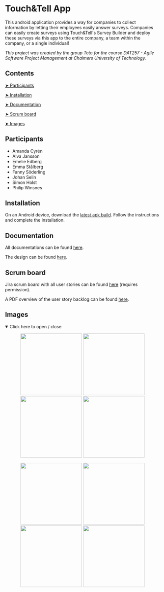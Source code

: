 # Touch&Tell App

This android application provides a way for companies to collect information by letting their employees easily answer surveys. Companies can easily create surveys using Touch&Tell's Survey Builder and deploy these surveys via this app to the entire company, a team within the company, or a single individual!

_This project was created by the group Toto for the course DAT257 - Agile Software Project Management at Chalmers University of Technology._

## Contents
<a href="#participants"> ➤ Participants </a>

<a href="#installation"> ➤ Installation </a>

<a href="#documentation"> ➤ Documentation </a>

<a href="#scrumboard"> ➤ Scrum board </a>

<a href="#images"> ➤ Images </a>

<h2 id="participants"> Participants </h2>
<ul>
  <li>Amanda Cyrén</li>
  <li>Alva Jansson</li>
  <li>Emelie Edberg</li>
  <li>Emma Stålberg</li>
  <li>Fanny Söderling</li>
  <li>Johan Selin</li>
  <li>Simon Holst</li>
  <li>Philip Winsnes</li>
</ul>

<h2 id="installation"> Installation </h2>

On an Android device, download the [latest apk build](https://github.com/Toto-DAT257/Touch-Tell-App/releases/download/v1.0.1/app-debug.apk). Follow the instructions and complete the installation.

<h2 id="documentation"> Documentation </h2>

All documentations can be found [here](Documentation).

The design can be found [here](https://www.figma.com/file/MEnIyDx8N99qo5V0hlLP9L/Design-Theme?node-id=0%3A1).

<h2 id="scrumboard"> Scrum board </h2>

Jira scrum board with all user stories can be found [here](https://dat257toto.atlassian.net/jira) (requires permission).

A PDF overview of the user story backlog can be found [here](Documentation/Product%20Documentation/Backlog.pdf).

<h2 id="images"> Images </h2>
<details open=>
  <summary>Click here to open / close</summary>
  
  
  <p align="middle">
    <img src="https://i.imgur.com/zARVvdy.jpeg" width="200" />
    <img src="https://i.imgur.com/llhbqCr.jpeg" width="200" /> 
    <img src="https://i.imgur.com/PkjmYLI.jpeg" width="200" />
    <img src="https://i.imgur.com/m80TQBq.jpeg" width="200" />
  </p>
  <p align="middle">
    <img src="https://i.imgur.com/xLFDaKN.jpeg" width="200" />
    <img src="https://i.imgur.com/JVHokrk.jpeg" width="200" />
    <img src="https://i.imgur.com/LDRQzc4.jpeg" width="200" /> 
    <img src="https://i.imgur.com/bctRoXZ.jpeg" width="200" />
  </p>
</details>
